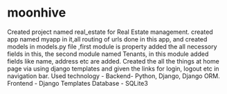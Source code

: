 # moonhive

Created project named real_estate for Real Estate management.
created app named myapp in it,all routing of urls done in this app, and created models in models.py file ,first module is property added the all necessory fields in this, the second module named Tenants, in this module added fields like name, address etc are added.
Created the all the things at home page via using django templates and given the links for login, logout etc in navigation bar.
Used technology - 
Backend- Python, Django, Django ORM.
Frontend - Django Templates
Database - SQLite3
